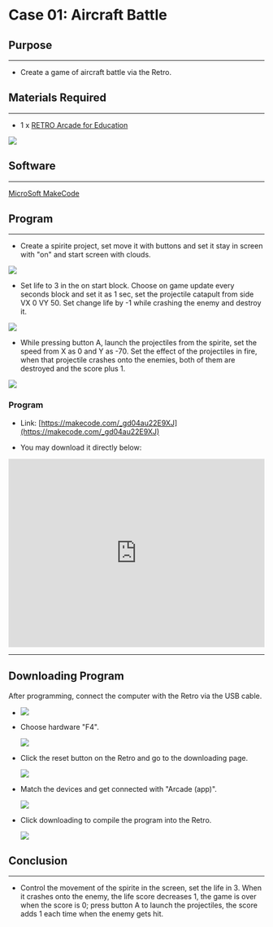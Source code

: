 # Case 01: Aircraft Battle

## Purpose
---
- Create a game of aircraft battle via the Retro.

## Materials Required 
---

- 1 x [RETRO Arcade for Education](https://www.elecfreaks.com/retro-arcade-for-education.html)



![](./images/retro-case-01-01.png)



## Software
---
[MicroSoft MakeCode](https://arcade.makecode.com/)


## Program
---

- Create a spirite project, set move it with buttons and set it stay in screen with "on" and start screen with clouds. 

![](./images/retro-case-03-01.png)

- Set life to 3 in the on start block. Choose on game update every seconds block and set it as 1 sec, set the projectile catapult  from side VX 0 VY 50. Set change life by -1 while crashing the enemy and destroy it. 

![](./images/retro-case-03-02.png)

- While pressing button A, launch the projectiles from the spirite, set the speed from X as 0 and Y as -70. Set the effect of the projectiles in fire, when that projectile crashes onto the enemies, both of them are destroyed and the score plus 1.  

![](./images/retro-case-03-03.png)





### Program
- Link: [https://makecode.com/_gd04au22E9XJ](https://makecode.com/_gd04au22E9XJ)

- You may download it directly below:

<div style="position:relative;height:calc(300px + 5em);width:100%;overflow:hidden;"><iframe style="position:absolute;top:0;left:0;width:100%;height:100%;" src="https://arcade.makecode.com/---codeembed#pub:_gd04au22E9XJ" allowfullscreen="allowfullscreen" frameborder="0" sandbox="allow-scripts allow-same-origin"></iframe></div>


---




## Downloading Program 

After programming, connect the computer with the Retro via the USB cable.

- ![](./images/retro-case-01-10.png)

- Choose hardware "F4".

  ![](./images/retro-case-01-11.png)

  
- Click the reset button on the Retro and go to the downloading page. 

  ![](./images/retro-case-01-13.png)
  
  
- Match the devices and get connected with "Arcade (app)".

  ![](./images/retro-case-01-12.png)
  
- Click downloading to compile the program into the Retro. 

  ![](./images/retro-case-01-14.png)
  



## Conclusion 
---
- Control the movement of the spirite in the screen, set the life in 3. When it crashes onto the enemy, the life score decreases 1, the game is over when the score is 0; press button A to launch the projectiles, the score adds 1 each time when the enemy gets hit. 

